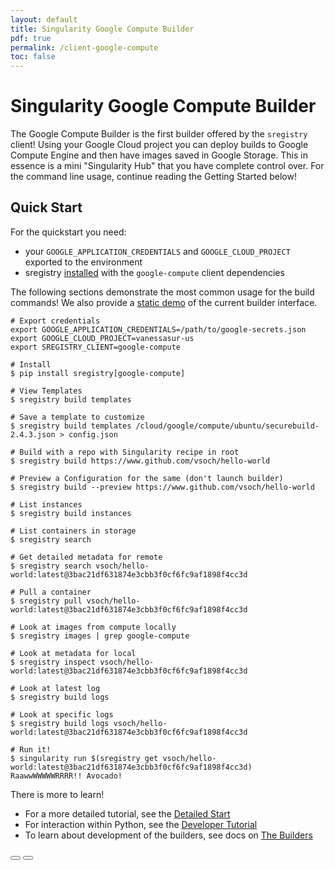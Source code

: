 ```yaml
---
layout: default
title: Singularity Google Compute Builder
pdf: true
permalink: /client-google-compute
toc: false
---
```


# Singularity Google Compute Builder

The Google Compute Builder is the first builder offered by the `sregistry` client! Using your Google Cloud
project you can deploy builds to Google Compute Engine and then have images saved in Google Storage. This
in essence is a mini "Singularity Hub" that you have complete control over. For the command line usage, continue
reading the Getting Started below!

## Quick Start
For the quickstart you need: 

 - your `GOOGLE_APPLICATION_CREDENTIALS` and `GOOGLE_CLOUD_PROJECT` exported to the environment
 - sregistry [installed](/sregistry-cli/install) with the `google-compute` client dependencies

The following sections demonstrate the most common usage for the build commands! We also provide a [static demo](https://vsoch.github.io/sherlock_vep/) of the current builder interface.

```
# Export credentials
export GOOGLE_APPLICATION_CREDENTIALS=/path/to/google-secrets.json
export GOOGLE_CLOUD_PROJECT=vanessasur-us
export SREGISTRY_CLIENT=google-compute
```
```
# Install
$ pip install sregistry[google-compute]
```
```
# View Templates
$ sregistry build templates
```
```
# Save a template to customize
$ sregistry build templates /cloud/google/compute/ubuntu/securebuild-2.4.3.json > config.json
```
```
# Build with a repo with Singularity recipe in root
$ sregistry build https://www.github.com/vsoch/hello-world 
```
```
# Preview a Configuration for the same (don't launch builder)
$ sregistry build --preview https://www.github.com/vsoch/hello-world
```
```
# List instances
$ sregistry build instances

# List containers in storage
$ sregistry search
```
```
# Get detailed metadata for remote
$ sregistry search vsoch/hello-world:latest@3bac21df631874e3cbb3f0cf6fc9af1898f4cc3d
```
```
# Pull a container
$ sregistry pull vsoch/hello-world:latest@3bac21df631874e3cbb3f0cf6fc9af1898f4cc3d
```
```
# Look at images from compute locally
$ sregistry images | grep google-compute
```
```
# Look at metadata for local
$ sregistry inspect vsoch/hello-world:latest@3bac21df631874e3cbb3f0cf6fc9af1898f4cc3d
```
```
# Look at latest log
$ sregistry build logs
```
```
# Look at specific logs
$ sregistry build logs vsoch/hello-world:latest@3bac21df631874e3cbb3f0cf6fc9af1898f4cc3d
```
```
# Run it!
$ singularity run $(sregistry get vsoch/hello-world:latest@3bac21df631874e3cbb3f0cf6fc9af1898f4cc3d)
RaawwWWWWWRRRR!! Avocado!
```

There is more to learn! 

 - For a more detailed tutorial, see the [Detailed Start](/sregistry-cli/client-google-compute-detail)
 - For interaction within Python, see the [Developer Tutorial](/sregistry-cli/client-google-compute-developer)
 - To learn about development of the builders, see docs on [The Builders](https://singularityhub.github.io/builders/)


<div>
    <a href="/sregistry-cli/clients"><button class="previous-button btn btn-primary"><i class="fa fa-chevron-left"></i> </button></a>
    <a href="/sregistry-cli/client-google-storage"><button class="next-button btn btn-primary"><i class="fa fa-chevron-right"></i> </button></a>
</div><br>
